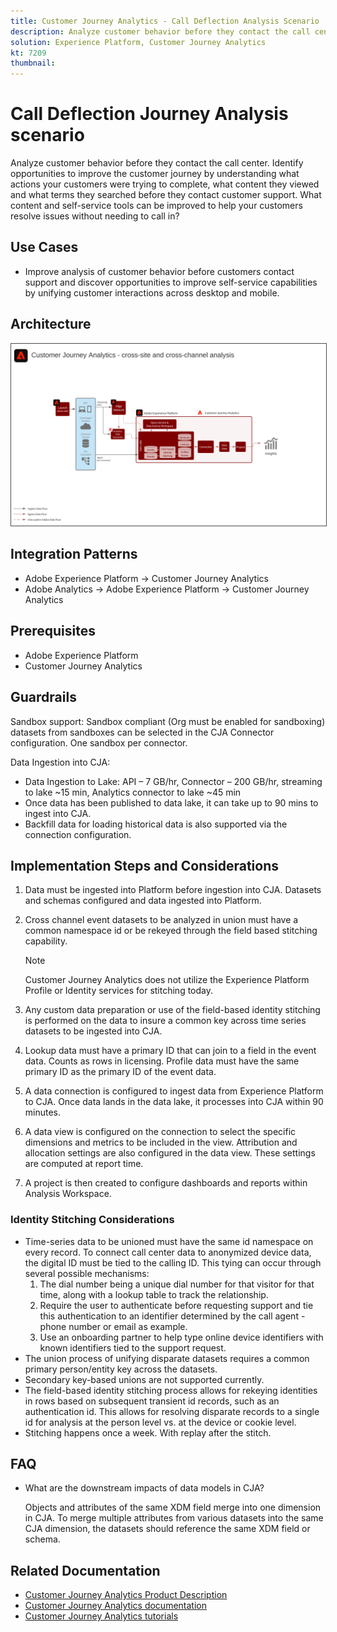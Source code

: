 ```yaml
---
title: Customer Journey Analytics - Call Deflection Analysis Scenario
description: Analyze customer behavior before they contact the call center.
solution: Experience Platform, Customer Journey Analytics
kt: 7209
thumbnail: 
---
```


# Call Deflection Journey Analysis scenario

Analyze customer behavior before they contact the call center. Identify opportunities to improve the customer journey by understanding what actions your customers were trying to complete,  what content they viewed and what terms they searched before they contact customer support. What content and self-service tools can be improved to help your customers resolve issues without needing to call in?

## Use Cases

* Improve analysis of customer behavior before customers contact support and discover opportunities to improve self-service capabilities by unifying customer interactions across desktop and mobile.

## Architecture

<img src="assets/CJA.svg" alt="Reference architecture for the Customer Journey Analytics Blueprint" style="border:1px solid #4a4a4a" />


## Integration Patterns

* Adobe Experience Platform → Customer Journey Analytics
* Adobe Analytics → Adobe Experience Platform → Customer Journey Analytics


## Prerequisites

* Adobe Experience Platform
* Customer Journey Analytics

## Guardrails

Sandbox support: Sandbox compliant (Org must be enabled for sandboxing) datasets from sandboxes can be selected in the CJA Connector configuration. One sandbox per connector.

Data Ingestion into CJA:

* Data Ingestion to Lake: API – 7 GB/hr, Connector – 200 GB/hr, streaming to lake ~15 min, Analytics connector to lake ~45 min
* Once data has been published to data lake, it can take up to 90 mins to ingest into CJA.
* Backfill data for loading historical data is also supported via the connection configuration.

## Implementation Steps and Considerations

1.  Data must be ingested into Platform before ingestion into CJA. Datasets and schemas configured and data ingested into Platform.
1.  Cross channel event datasets to be analyzed in union must have a common namespace id or be rekeyed through the field based stitching capability.    
 
    >[!NOTE]
    >
    > Customer Journey Analytics does not utilize the Experience Platform Profile or Identity services for stitching today.

1.  Any custom data preparation or use of the field-based identity stitching is performed on the data to insure a common key across time series datasets to be ingested into CJA.
1.  Lookup data must have a primary ID that can join to a field in the event data. Counts as rows in licensing.
Profile data must have the same primary ID as the primary ID of the event data.
1.  A data connection is configured to ingest data from Experience Platform to CJA. Once data lands in the data lake, it processes into CJA within 90 minutes.
1.  A data view is configured on the connection to select the specific dimensions and metrics to be included in the view. Attribution and allocation settings are also configured in the data view. These settings are computed at report time.
1.  A project is then created to configure dashboards and reports within Analysis Workspace.

### Identity Stitching Considerations

* Time-series data to be unioned must have the same id namespace on every record. To connect call center data to anonymized device data, the digital ID must be tied to the calling ID. This tying can occur through several possible mechanisms:
    1. The dial number being a unique dial number for that visitor for that time, along with a lookup table to track the relationship. 
    1. Require the user to authenticate before requesting support and tie this authentication to an identifier determined by the call agent - phone number or email as example.
    1. Use an onboarding partner to help type online device identifiers with known identifiers tied to the support request.
* The union process of unifying disparate datasets requires a common primary person/entity key across the datasets. 
* Secondary key-based unions are not supported currently.
* The field-based identity stitching process allows for rekeying identities in rows based on subsequent transient id records, such as an authentication id. This allows for resolving disparate records to a single id for analysis at the person level vs. at the device or cookie level.
* Stitching happens once a week. With replay after the stitch.

## FAQ

* What are the downstream impacts of data models in CJA?

    Objects and attributes of the same XDM field merge into one dimension in CJA. To merge multiple attributes from various datasets into the same CJA dimension, the datasets should reference the same XDM field or schema.

## Related Documentation

* [Customer Journey Analytics Product Description](https://helpx.adobe.com/legal/product-descriptions/customer-journey-analytics.html)
* [Customer Journey Analytics documentation](https://experienceleague.adobe.com/docs/customer-journey-analytics.html)
* [Customer Journey Analytics tutorials](https://experienceleague.adobe.com/docs/customer-journey-analytics-learn/tutorials/overview.html)
